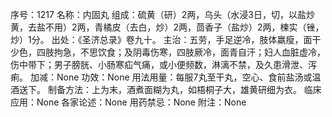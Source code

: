 序号：1217
名称：内固丸
组成：硫黄（研）2两，乌头（水浸3日，切，以盐炒黄，去盐不用）2两，青橘皮（去白，炒）2两，茴香子（盐炒）2两，楝实（锉，炒）1分。
出处：《圣济总录》卷九十。
主治：五劳，手足逆冷，肢体羸瘦，面干少色，四肢拘急，不思饮食；及阴毒伤寒，四肢厥冷，面青自汗；妇人血脏虚冷，伤中带下；男子膀胱、小肠寒疝气痛，或小便频数，淋漓不禁，及久患滑泄、泻痢。
加减：None
功效：None
用法用量：每服7丸至干丸，空心、食前盐汤或温酒送下。
制备方法：上为末，酒煮面糊为丸，如梧桐子大，雄黄研细为衣。
临床应用：None
各家论述：None
用药禁忌：None
附注：None
